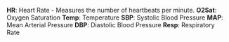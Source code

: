 **HR**: Heart Rate - Measures the number of heartbeats per minute.
**O2Sat**: Oxygen Saturation
**Temp**: Temperature
**SBP**: Systolic Blood Pressure 
**MAP**: Mean Arterial Pressure
**DBP**: Diastolic Blood Pressure 
**Resp**: Respiratory Rate
